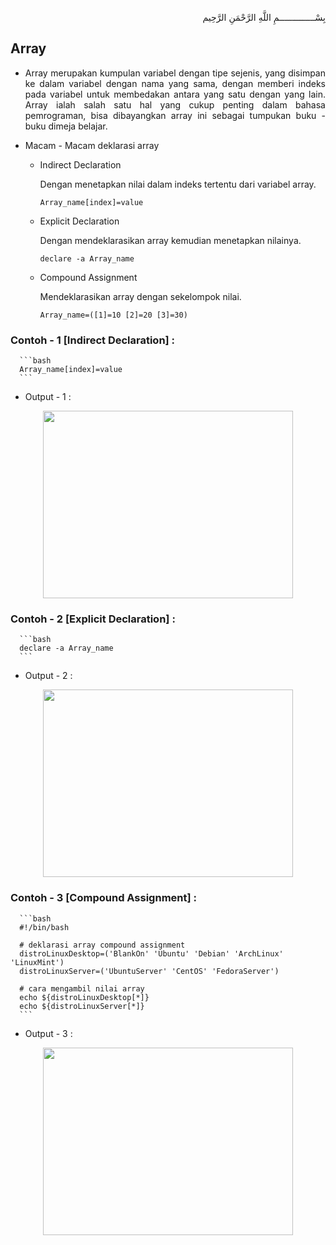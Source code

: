 <p align="right">
بِسْــــــــــــــمِ اللَّهِ الرَّحْمَنِ الرَّحِيم 
</p>

## Array

* <p align=justify>Array merupakan kumpulan variabel dengan tipe sejenis, yang  disimpan  ke  dalam  variabel  dengan  nama  yang sama,  dengan  memberi indeks  pada  variabel  untuk  membedakan  antara  yang  satu  dengan yang lain. Array ialah salah satu hal yang cukup penting dalam bahasa pemrograman, bisa dibayangkan array ini sebagai tumpukan buku - buku dimeja belajar.</p>

* Macam - Macam deklarasi array

    * Indirect Declaration 
      <p>Dengan menetapkan nilai dalam indeks tertentu dari variabel array.</p>

      ```
      Array_name[index]=value
      ```

    * Explicit Declaration
      <p>Dengan mendeklarasikan array kemudian menetapkan nilainya.</p>

      ```
      declare -a Array_name
      ```

    * Compound Assignment
      <p>Mendeklarasikan array dengan sekelompok nilai.</p>

      ```
      Array_name=([1]=10 [2]=20 [3]=30)
      ```
      
### Contoh - 1 [Indirect Declaration] :

      ```bash
      Array_name[index]=value
      ```
      
   *  Output - 1 :

<p align="center"><img src="https://i.imgur.com/M4kip2M.jpg" width=400 height=300></p>

### Contoh - 2 [Explicit Declaration] :

      ```bash
      declare -a Array_name
      ```

   *  Output - 2 :

<p align="center"><img src="https://i.imgur.com/M4kip2M.jpg" width=400 height=300></p>

### Contoh - 3 [Compound Assignment] :

      ```bash
      #!/bin/bash

      # deklarasi array compound assignment
      distroLinuxDesktop=('BlankOn' 'Ubuntu' 'Debian' 'ArchLinux' 'LinuxMint')
      distroLinuxServer=('UbuntuServer' 'CentOS' 'FedoraServer')

      # cara mengambil nilai array
      echo ${distroLinuxDesktop[*]}
      echo ${distroLinuxServer[*]}
      ```

   *  Output - 3 :

<p align="center"><img src="https://i.imgur.com/M4kip2M.jpg" width=400 height=300></p>


  
  
